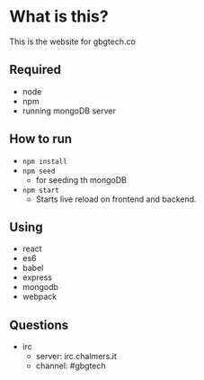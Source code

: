 # What is this?

This is the website for gbgtech.co

## Required
* node
* npm
* running mongoDB server

## How to run
* `npm install`
* `npm seed` 
   * for seeding th mongoDB 
* `npm start`
    * Starts live reload on frontend and backend.


## Using
* react
* es6
* babel
* express
* mongodb
* webpack

## Questions
* irc
    * server: irc.chalmers.it  
    * channel: #gbgtech

